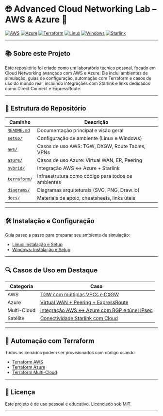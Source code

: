 # 🌐 Advanced Cloud Networking Lab – AWS & Azure 🚀

[![AWS](https://img.shields.io/badge/AWS-Networking-orange?logo=amazon-aws&logoColor=white)](https://aws.amazon.com/networking/)
[![Azure](https://img.shields.io/badge/Azure-Virtual%20WAN-blue?logo=microsoft-azure&logoColor=white)](https://azure.microsoft.com/en-us/services/virtual-wan/)
[![Terraform](https://img.shields.io/badge/Terraform-IaC-purple?logo=terraform&logoColor=white)](https://developer.hashicorp.com/terraform)
[![Linux](https://img.shields.io/badge/Linux-Environment-yellow?logo=linux&logoColor=white)](https://ubuntu.com/)
[![Windows](https://img.shields.io/badge/Windows-Powershell-blue?logo=windows&logoColor=white)](https://docs.microsoft.com/powershell/)
[![Starlink](https://img.shields.io/badge/Starlink-Integration-gray?logo=spacex&logoColor=white)](https://www.starlink.com/)

---

## 📚 Sobre este Projeto

Este repositório foi criado como um laboratório técnico pessoal, focado em Cloud Networking avançado com AWS e Azure. Ele inclui ambientes de simulação, guias de configuração, automação com Terraform e casos de uso do mundo real, incluindo integrações com Starlink e links dedicados como Direct Connect e ExpressRoute.

---

## 📁 Estrutura do Repositório

| Caminho                                 | Descrição                                                              |
|----------------------------------------|------------------------------------------------------------------------|
| [`README.md`](./README.md)             | Documentação principal e visão geral                                  |
| [`setup/`](./setup/)                   | Configuração de ambiente (Linux e Windows)                            |
| [`aws/`](./aws/)                       | Casos de uso AWS: TGW, DXGW, Route Tables, VPNs                        |
| [`azure/`](./azure/)                   | Casos de uso Azure: Virtual WAN, ER, Peering                          |
| [`hybrid/`](./hybrid/)                 | Integração AWS ↔ Azure + Starlink                                      |
| [`terraform/`](./terraform/)           | Infraestrutura como código para todos os ambientes                    |
| [`diagrams/`](./diagrams/)             | Diagramas arquiteturais (SVG, PNG, Draw.io)                           |
| [`docs/`](./docs/)                     | Materiais de apoio, cheatsheets, links úteis                          |

---

## 🛠️ Instalação e Configuração

Guia passo a passo para preparar seu ambiente de simulação:

- [Linux: Instalação e Setup](./setup/linux/setup_linux.md)
- [Windows: Instalação e Setup](./setup/windows/setup_windows.md)

---

## 🔍 Casos de Uso em Destaque

| Categoria     | Caso                                                       |
|---------------|-------------------------------------------------------------|
| AWS           | [TGW com múltiplas VPCs e DXGW](./aws/tgw_with_dxgw.md)     |
| Azure         | [Virtual WAN + Peering + ExpressRoute](./azure/vwan_er.md)  |
| Multi-Cloud   | [Integração AWS ↔ Azure com BGP e túnel IPsec](./hybrid/aws_azure_vpn.md) |
| Satélite      | [Conectividade Starlink com Cloud](./hybrid/starlink_setup.md) |

---

## 🔁 Automação com Terraform

Todos os cenários podem ser provisionados com código usando:

- [Terraform AWS](./terraform/aws/)
- [Terraform Azure](./terraform/azure/)
- [Terraform Multi-Cloud](./terraform/hybrid/)

---

## 📄 Licença

Este projeto é de uso pessoal e educativo. Licenciado sob [MIT](./LICENSE).

---
